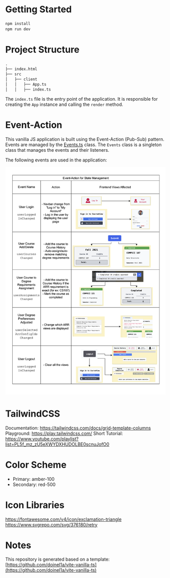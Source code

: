 # Getting Started

```bash
npm install
npm run dev
```

# Project Structure

```
.
├── index.html
├── src
│   ├── client
│   │   ├── App.ts
│   │   ├── index.ts
```

The `index.ts` file is the entry point of the application. It is responsible for creating the `App` instance and calling the `render` method.

# Event-Action

This vanilla JS application is built using the Event-Action (Pub-Sub) pattern. Events are managed by the [Events.ts](src/client/Events.ts) class. The `Events` class is a singleton class that manages the events and their listeners.

The following events are used in the application:

![Event-Action](./src/docs/event-action.png)

# TailwindCSS

Documentation: https://tailwindcss.com/docs/grid-template-columns
Playground: https://play.tailwindcss.com/
Short Tutorial: https://www.youtube.com/playlist?list=PL5f_mz_zU5eXWYDXHUDOLBE0scnuJofO0

# Color Scheme

- Primary: amber-100
- Secondary: red-500

# Icon Libraries

https://fontawesome.com/v4/icon/exclamation-triangle
https://www.svgrepo.com/svg/376180/retry

# Notes

This repository is generated based on a template: [https://github.com/doinel1a/vite-vanilla-ts](https://github.com/doinel1a/vite-vanilla-ts)
